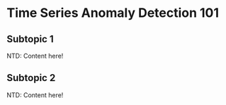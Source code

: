 # Time Series Anomaly Detection 101
## Subtopic 1
NTD: Content here!


## Subtopic 2
NTD: Content here!